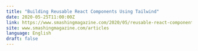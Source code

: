 ```yaml
---
title: "Building Reusable React Components Using Tailwind"
date: 2020-05-25T11:00:00Z
link: https://www.smashingmagazine.com/2020/05/reusable-react-components-tailwind/?utm_medium=RSS&utm_source=news.12bit.vn
site: www.smashingmagazine.com/articles
language: English
draft: false
---
```

